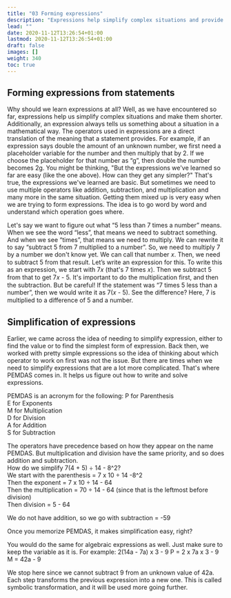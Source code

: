 ```yaml
---
title: "03 Forming expressions"
description: "Expressions help simplify complex situations and provide a mathematical way to understand them. PEMDAS is used to simplify expressions."
lead: ""
date: 2020-11-12T13:26:54+01:00
lastmod: 2020-11-12T13:26:54+01:00
draft: false
images: []
weight: 340
toc: true
---
```


## Forming expressions from statements

Why should we learn expressions at all? Well, as we have encountered so far, expressions help us simplify complex situations and make them shorter. Additionally, an expression always tells us something about a situation in a mathematical way. The operators used in expressions are a direct translation of the meaning that a statement provides.
For example, if an expression says double the amount of an unknown number, we first need a placeholder variable for the number and then multiply that by 2. If we choose the placeholder for that number as “g”, then double the number becomes 2g.
You might be thinking, "But the expressions we've learned so far are easy (like the one above). How can they get any simpler?" That's true, the expressions we've learned are basic. But sometimes we need to use multiple operators like addition, subtraction, and multiplication and many more in the same situation. Getting them mixed up is very easy when we are trying to form expressions. The idea is to go word by word and understand which operation goes where. 


Let's say we want to figure out what “5 less than 7 times a number” means. When we see the word “less”, that means we need to subtract something. And when we see “times”, that means we need to multiply. We can rewrite it to say “subtract 5 from 7 multiplied to a number”. So, we need to multiply 7 by a number we don't know yet. We can call that number 𝑥. Then, we need to subtract 5 from that result. Let’s write an expression for this. 
To write this as an expression, we start with 7𝑥 (that's 7 times 𝑥). Then we subtract 5 from that to get 7𝑥 - 5. It's important to do the multiplication first, and then the subtraction. 
But be careful! If the statement was “7 times 5 less than a number”, then we would write it as 7(𝑥 - 5). See the difference? Here, 7 is multiplied to a difference of 5 and a number. 


## Simplification of expressions

Earlier, we came across the idea of needing to simplify expression, either to find the value or to find the simplest form of expression. Back then, we worked with pretty simple expressions so the idea of thinking about which operator to work on first was not the issue. But there are times when we need to simplify expressions that are a lot more complicated. That's where PEMDAS comes in. It helps us figure out how to write and solve expressions.


PEMDAS is an acronym for the following:
P for Parenthesis   
E for Exponents   
M for Multiplication   
D for Division   
A for Addition   
S for Subtraction  

The operators have precedence based on how they appear on the name PEMDAS. But multiplication and division have the same priority, and so does addition and subtraction.  
How do we simplify 7(4 + 5) ÷ 14 - 8^2?  
We start with the parenthesis = 7 x 10 ÷ 14 -8^2  
Then the exponent = 7 x 10 ÷ 14 - 64  
Then the multiplication = 70 ÷ 14 - 64 (since that is the leftmost before division)  
Then division = 5 - 64  

We do not have addition, so we go with subtraction = -59  

Once you memorize PEMDAS, it makes simplification easy, right?


You would do the same for algebraic expressions as well. Just make sure to keep the variable as it is. 
For example: 2(14a - 7a) x 3 - 9
P = 2 x 7a x 3 - 9
M = 42a - 9


We stop here since we cannot subtract 9 from an unknown value of 42a.
Each step transforms the previous expression into a new one. This is called symbolic transformation, and it will be used more going further.
